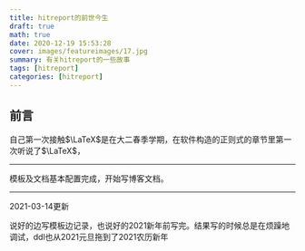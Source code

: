 ```yaml
---
title: hitreport的前世今生
draft: true
math: true
date: 2020-12-19 15:53:28
cover: images/featureimages/17.jpg
summary: 有关hitreport的一些故事
tags: [hitreport]
categories: [hitreport]
---
```


## 前言

自己第一次接触$\LaTeX$是在大二春季学期，在软件构造的正则式的章节里第一次听说了$\LaTeX$，

------------------
模板及文档基本配置完成，开始写博客文档。

------------------

2021-03-14更新

说好的边写模板边记录，也说好的2021新年前写完。结果写的时候总是在烦躁地调试，ddl也从2021元旦拖到了2021农历新年
